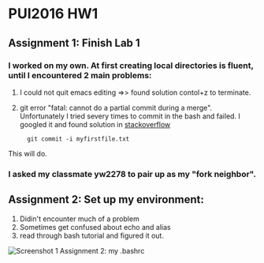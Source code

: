 # PUI2016 HW1

## Assignment 1: Finish Lab 1

### I worked on my own. At first creating local directories is fluent, until I encountered 2 main problems: 

1. I could not quit emacs editing =>> found solution contol+z to terminate.
2. git error "fatal: cannot do a partial commit during a merge". 
Unfortunately I tried severy times to commit in the bash and failed. 
I googled it and found solution in [stackoverflow](http://stackoverflow.com/questions/5827944/git-error-on-commit-after-merge-fatal-cannot-do-a-partial-commit-during-a-mer)

   ```
	 git commit -i myfirstfile.txt
 	```


This will do.

### I asked my classmate yw2278 to pair up as my "fork neighbor".


## Assignment 2: Set up my environment: 

1. Didin't encounter much of a problem
2. Sometimes get confused about echo and alias
3. read through bash tutorial and figured it out.

![Screenshot 1 Assignment 2: my .bashrc](screenshot.png)
